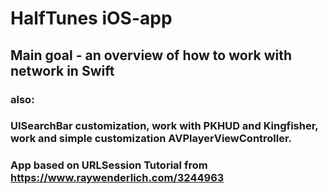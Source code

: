 #  HalfTunes iOS-app

## Main goal - an overview of how to work with network in Swift
### also:
### UISearchBar customization, work with PKHUD and Kingfisher, work and simple customization AVPlayerViewController.

### App based on URLSession Tutorial from https://www.raywenderlich.com/3244963



